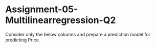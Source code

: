 # Assignment-05-Multilinearregression-Q2
Consider only the below columns and prepare a prediction model for predicting Price.
